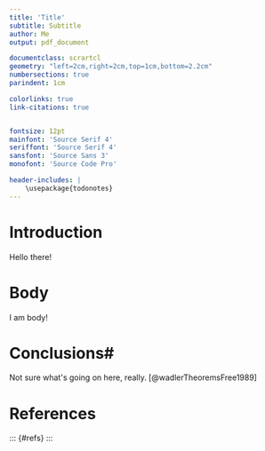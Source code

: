 ```yaml
---
title: 'Title'
subtitle: Subtitle
author: Me
output: pdf_document

documentclass: scrartcl
geometry: "left=2cm,right=2cm,top=1cm,bottom=2.2cm"
numbersections: true
parindent: 1cm

colorlinks: true
link-citations: true


fontsize: 12pt
mainfont: 'Source Serif 4'
seriffont: 'Source Serif 4'
sansfont: 'Source Sans 3'
monofont: 'Source Code Pro'

header-includes: |
    \usepackage{todonotes}
---
```


# Introduction #

Hello there!

# Body #

I am body!

# Conclusions#

Not sure what's going on here, really. [@wadlerTheoremsFree1989]

# References #

::: {#refs}
:::

<!---
Local Variables:
eval: (olivetti-mode) ;; because it looks better this way!
reftex-default-bibliography: ("/home/bohdan/personal/random/pandoc-templates/doc/bib.bib") ;; add reftex support
End:
-->
